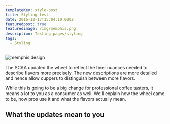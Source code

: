 ```yaml
---
templateKey: style-post
title: Styling test
date: 2016-12-17T15:04:10.000Z
featuredpost: true
featuredimage: /img/memphis.png
description: Testing pages/styling
tags:
  - Styling
---
```

![memphis design](/img/memphis.png)

The SCAA updated the wheel to reflect the finer nuances needed to describe flavors more precisely. The new descriptions are more detailed and hence allow cuppers to distinguish between more flavors.

While this is going to be a big change for professional coffee tasters, it means a lot to you as a consumer as well. We’ll explain how the wheel came to be, how pros use it and what the flavors actually mean.

## What the updates mean to you


